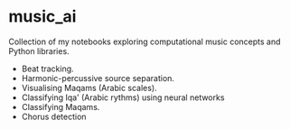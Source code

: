 # music_ai
Collection of my notebooks exploring computational music concepts and Python libraries.

- Beat tracking.
- Harmonic-percussive source separation.
- Visualising Maqams (Arabic scales).
- Classifying Iqa' (Arabic rythms) using neural networks
- Classifying Maqams.
- Chorus detection